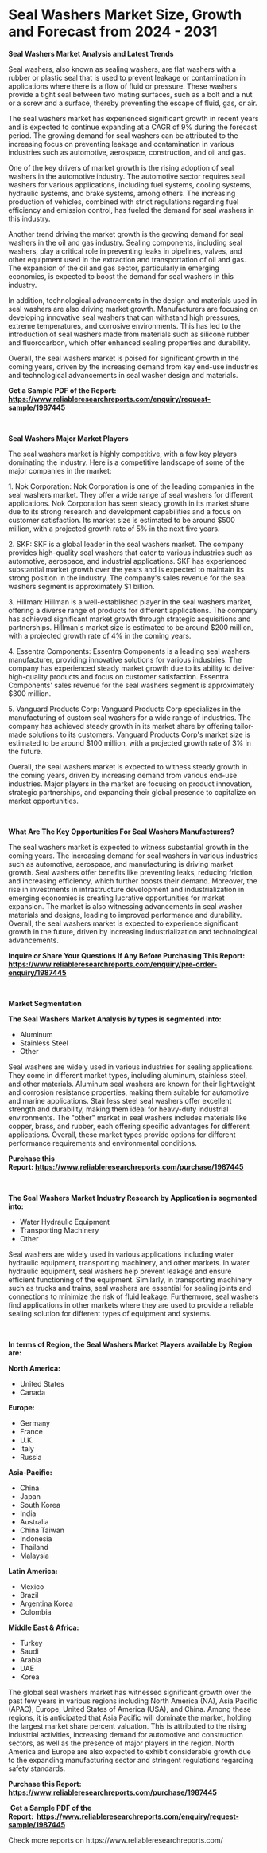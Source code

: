 <p><h1>Seal Washers Market Size, Growth and Forecast from 2024 - 2031</h1></p><p><strong>Seal Washers Market Analysis and Latest Trends</strong></p>
<p><p>Seal washers, also known as sealing washers, are flat washers with a rubber or plastic seal that is used to prevent leakage or contamination in applications where there is a flow of fluid or pressure. These washers provide a tight seal between two mating surfaces, such as a bolt and a nut or a screw and a surface, thereby preventing the escape of fluid, gas, or air.</p><p>The seal washers market has experienced significant growth in recent years and is expected to continue expanding at a CAGR of 9% during the forecast period. The growing demand for seal washers can be attributed to the increasing focus on preventing leakage and contamination in various industries such as automotive, aerospace, construction, and oil and gas. </p><p>One of the key drivers of market growth is the rising adoption of seal washers in the automotive industry. The automotive sector requires seal washers for various applications, including fuel systems, cooling systems, hydraulic systems, and brake systems, among others. The increasing production of vehicles, combined with strict regulations regarding fuel efficiency and emission control, has fueled the demand for seal washers in this industry.</p><p>Another trend driving the market growth is the growing demand for seal washers in the oil and gas industry. Sealing components, including seal washers, play a critical role in preventing leaks in pipelines, valves, and other equipment used in the extraction and transportation of oil and gas. The expansion of the oil and gas sector, particularly in emerging economies, is expected to boost the demand for seal washers in this industry.</p><p>In addition, technological advancements in the design and materials used in seal washers are also driving market growth. Manufacturers are focusing on developing innovative seal washers that can withstand high pressures, extreme temperatures, and corrosive environments. This has led to the introduction of seal washers made from materials such as silicone rubber and fluorocarbon, which offer enhanced sealing properties and durability.</p><p>Overall, the seal washers market is poised for significant growth in the coming years, driven by the increasing demand from key end-use industries and technological advancements in seal washer design and materials.</p></p>
<p><strong>Get a Sample PDF of the Report:&nbsp; <a href="https://www.reliableresearchreports.com/enquiry/request-sample/1987445">https://www.reliableresearchreports.com/enquiry/request-sample/1987445</a></strong></p>
<p>&nbsp;</p>
<p><strong>Seal Washers Major Market Players</strong></p>
<p><p>The seal washers market is highly competitive, with a few key players dominating the industry. Here is a competitive landscape of some of the major companies in the market:</p><p>1. Nok Corporation: Nok Corporation is one of the leading companies in the seal washers market. They offer a wide range of seal washers for different applications. Nok Corporation has seen steady growth in its market share due to its strong research and development capabilities and a focus on customer satisfaction. Its market size is estimated to be around $500 million, with a projected growth rate of 5% in the next five years.</p><p>2. SKF: SKF is a global leader in the seal washers market. The company provides high-quality seal washers that cater to various industries such as automotive, aerospace, and industrial applications. SKF has experienced substantial market growth over the years and is expected to maintain its strong position in the industry. The company's sales revenue for the seal washers segment is approximately $1 billion.</p><p>3. Hillman: Hillman is a well-established player in the seal washers market, offering a diverse range of products for different applications. The company has achieved significant market growth through strategic acquisitions and partnerships. Hillman's market size is estimated to be around $200 million, with a projected growth rate of 4% in the coming years.</p><p>4. Essentra Components: Essentra Components is a leading seal washers manufacturer, providing innovative solutions for various industries. The company has experienced steady market growth due to its ability to deliver high-quality products and focus on customer satisfaction. Essentra Components' sales revenue for the seal washers segment is approximately $300 million.</p><p>5. Vanguard Products Corp: Vanguard Products Corp specializes in the manufacturing of custom seal washers for a wide range of industries. The company has achieved steady growth in its market share by offering tailor-made solutions to its customers. Vanguard Products Corp's market size is estimated to be around $100 million, with a projected growth rate of 3% in the future.</p><p>Overall, the seal washers market is expected to witness steady growth in the coming years, driven by increasing demand from various end-use industries. Major players in the market are focusing on product innovation, strategic partnerships, and expanding their global presence to capitalize on market opportunities.</p></p>
<p>&nbsp;</p>
<p><strong>What Are The Key Opportunities For Seal Washers Manufacturers?</strong></p>
<p><p>The seal washers market is expected to witness substantial growth in the coming years. The increasing demand for seal washers in various industries such as automotive, aerospace, and manufacturing is driving market growth. Seal washers offer benefits like preventing leaks, reducing friction, and increasing efficiency, which further boosts their demand. Moreover, the rise in investments in infrastructure development and industrialization in emerging economies is creating lucrative opportunities for market expansion. The market is also witnessing advancements in seal washer materials and designs, leading to improved performance and durability. Overall, the seal washers market is expected to experience significant growth in the future, driven by increasing industrialization and technological advancements.</p></p>
<p><strong>Inquire or Share Your Questions If Any Before Purchasing This Report: <a href="https://www.reliableresearchreports.com/enquiry/pre-order-enquiry/1987445">https://www.reliableresearchreports.com/enquiry/pre-order-enquiry/1987445</a></strong></p>
<p>&nbsp;</p>
<p><strong>Market Segmentation</strong></p>
<p><strong>The Seal Washers Market Analysis by types is segmented into:</strong></p>
<p><ul><li>Aluminum</li><li>Stainless Steel</li><li>Other</li></ul></p>
<p><p>Seal washers are widely used in various industries for sealing applications. They come in different market types, including aluminum, stainless steel, and other materials. Aluminum seal washers are known for their lightweight and corrosion resistance properties, making them suitable for automotive and marine applications. Stainless steel seal washers offer excellent strength and durability, making them ideal for heavy-duty industrial environments. The "other" market in seal washers includes materials like copper, brass, and rubber, each offering specific advantages for different applications. Overall, these market types provide options for different performance requirements and environmental conditions.</p></p>
<p><strong>Purchase this Report:&nbsp;<a href="https://www.reliableresearchreports.com/purchase/1987445">https://www.reliableresearchreports.com/purchase/1987445</a></strong></p>
<p>&nbsp;</p>
<p><strong>The Seal Washers Market Industry Research by Application is segmented into:</strong></p>
<p><ul><li>Water Hydraulic Equipment</li><li>Transporting Machinery</li><li>Other</li></ul></p>
<p><p>Seal washers are widely used in various applications including water hydraulic equipment, transporting machinery, and other markets. In water hydraulic equipment, seal washers help prevent leakage and ensure efficient functioning of the equipment. Similarly, in transporting machinery such as trucks and trains, seal washers are essential for sealing joints and connections to minimize the risk of fluid leakage. Furthermore, seal washers find applications in other markets where they are used to provide a reliable sealing solution for different types of equipment and systems.</p></p>
<p>&nbsp;</p>
<p><strong>In terms of Region, the Seal Washers Market Players available by Region are:</strong></p>
<p>
    <p> <strong> North America: </strong>
        <ul>
            <li>United States</li>
            <li>Canada</li>
        </ul>
        </p> 
    <p> <strong> Europe: </strong>
        <ul>
            <li>Germany</li>
            <li>France</li>
            <li>U.K.</li>
            <li>Italy</li>
            <li>Russia</li>
        </ul>
        </p> 
    <p> <strong> Asia-Pacific: </strong>
        <ul>
            <li>China</li>
            <li>Japan</li>
            <li>South Korea</li>
            <li>India</li>
            <li>Australia</li>
            <li>China Taiwan</li>
            <li>Indonesia</li>
            <li>Thailand</li>
            <li>Malaysia</li>
        </ul>
        </p> 
    <p> <strong> Latin America: </strong>
        <ul>
            <li>Mexico</li>
            <li>Brazil</li>
            <li>Argentina Korea</li>
            <li>Colombia</li>
        </ul>
        </p> 
    <p> <strong> Middle East & Africa: </strong>
        <ul>
            <li>Turkey</li>
            <li>Saudi</li>
            <li>Arabia</li>
            <li>UAE</li>
            <li>Korea</li>
        </ul>
    </p>
    </p>
<p><p>The global seal washers market has witnessed significant growth over the past few years in various regions including North America (NA), Asia Pacific (APAC), Europe, United States of America (USA), and China. Among these regions, it is anticipated that Asia Pacific will dominate the market, holding the largest market share percent valuation. This is attributed to the rising industrial activities, increasing demand for automotive and construction sectors, as well as the presence of major players in the region. North America and Europe are also expected to exhibit considerable growth due to the expanding manufacturing sector and stringent regulations regarding safety standards.</p></p>
<p><strong>Purchase this Report: <a href="https://www.reliableresearchreports.com/purchase/1987445">https://www.reliableresearchreports.com/purchase/1987445</a></strong></p>
<p>&nbsp;<strong>Get a Sample PDF of the Report:&nbsp;&nbsp;<a href="https://www.reliableresearchreports.com/enquiry/request-sample/1987445">https://www.reliableresearchreports.com/enquiry/request-sample/1987445</a></strong></p>
<p><strong></strong></p>
<p>Check more reports on https://www.reliableresearchreports.com/</p>